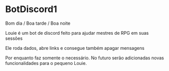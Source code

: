 # BotDiscord1
Bom dia / Boa tarde / Boa noite

Louie é um bot de discord feito para ajudar mestres de RPG em suas sessões

Ele roda dados, abre links e consegue também apagar mensagens

Por enquanto faz somente o necessário. No futuro serão adicionadas novas funcionalidades para o pequeno Louie.
